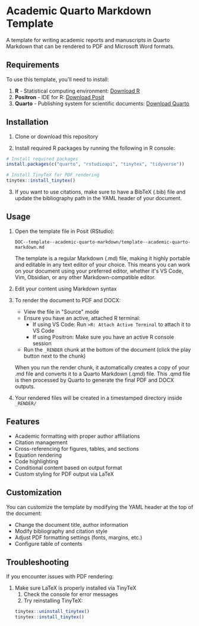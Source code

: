 # Academic Quarto Markdown Template

A template for writing academic reports and manuscripts in Quarto Markdown that can be rendered to PDF and Microsoft Word formats.

## Requirements

To use this template, you'll need to install:

1. **R** - Statistical computing environment: [Download R](https://cloud.r-project.org/)
2. **Positron** - IDE for R: [Download Posit](https://posit.co/download/rstudio-desktop/)
3. **Quarto** - Publishing system for scientific documents: [Download Quarto](https://quarto.org/docs/get-started/)

## Installation

1. Clone or download this repository

2. Install required R packages by running the following in R console:

```r
# Install required packages
install.packages(c("quarto", "rstudioapi", "tinytex", "tidyverse"))

# Install TinyTeX for PDF rendering
tinytex::install_tinytex()
```

3. If you want to use citations, make sure to have a BibTeX (.bib) file and update the bibliography path in the YAML header of your document.

## Usage

1. Open the template file in Posit (RStudio):
   ```
   DOC--template--academic-quarto-markdown/template--academic-quarto-markdown.md
   ```

   The template is a regular Markdown (.md) file, making it highly portable and editable in any text editor of your choice. This means you can work on your document using your preferred editor, whether it's VS Code, Vim, Obsidian, or any other Markdown-compatible editor.

2. Edit your content using Markdown syntax

3. To render the document to PDF and DOCX:
   - View the file in "Source" mode
   - Ensure you have an active, attached R terminal:
     - If using VS Code: Run `>R: Attach Active Terminal` to attach it to VS Code
     - If using Positron: Make sure you have an active R console session
   - Run the `_RENDER` chunk at the bottom of the document (click the play button next to the chunk)
   
   When you run the render chunk, it automatically creates a copy of your .md file and converts it to a Quarto Markdown (.qmd) file. This .qmd file is then processed by Quarto to generate the final PDF and DOCX outputs.
   
4. Your rendered files will be created in a timestamped directory inside `_RENDER/`

## Features

- Academic formatting with proper author affiliations
- Citation management
- Cross-referencing for figures, tables, and sections
- Equation rendering
- Code highlighting
- Conditional content based on output format
- Custom styling for PDF output via LaTeX

## Customization

You can customize the template by modifying the YAML header at the top of the document:
- Change the document title, author information
- Modify bibliography and citation style
- Adjust PDF formatting settings (fonts, margins, etc.)
- Configure table of contents

## Troubleshooting

If you encounter issues with PDF rendering:
1. Make sure LaTeX is properly installed via TinyTeX
	1. Check the console for error messages
	2. Try reinstalling TinyTeX:
	```r
	tinytex::uninstall_tinytex()
	tinytex::install_tinytex()
	```
